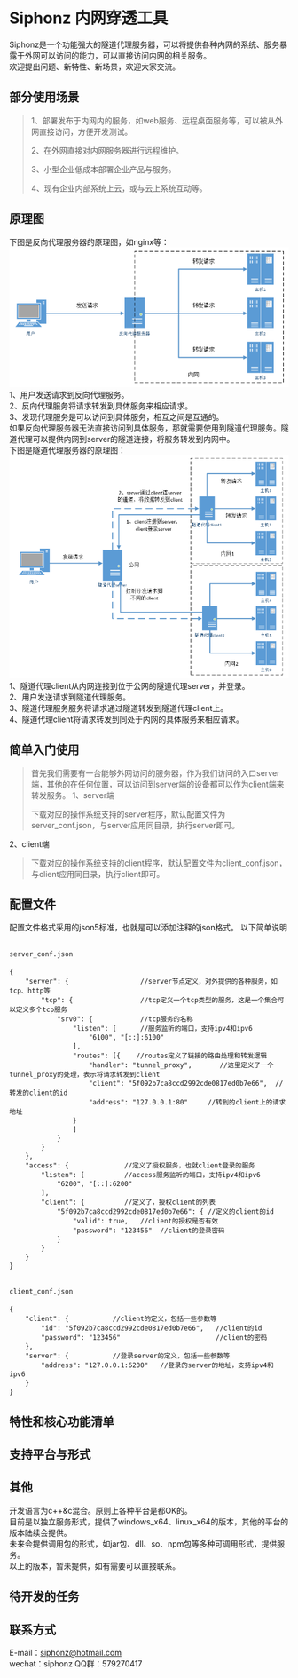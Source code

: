 # Siphonz 内网穿透工具

Siphonz是一个功能强大的隧道代理服务器，可以将提供各种内网的系统、服务暴露于外网可以访问的能力，可以直接访问内网的相关服务。  
欢迎提出问题、新特性、新场景，欢迎大家交流。 
## 部分使用场景

> 1、部署发布于内网内的服务，如web服务、远程桌面服务等，可以被从外网直接访问，方便开发测试。  
>
> 2、在外网直接对内网服务器进行远程维护。  
>
> 3、小型企业低成本部署企业产品与服务。  
>
> 4、现有企业内部系统上云，或与云上系统互动等。  
>
## 原理图
下图是反向代理服务器的原理图，如nginx等：  
![image](https://github.com/whitezdm/siphon/blob/main/images/reverse_proxy.png)  
1、用户发送请求到反向代理服务。  
2、反向代理服务将请求转发到具体服务来相应请求。  
3、发现代理服务是可以访问到具体服务，相互之间是互通的。  
 如果反向代理服务器无法直接访问到具体服务，那就需要使用到隧道代理服务。隧道代理可以提供内网到server的隧道连接，将服务转发到内网中。  
下图是隧道代理服务器的原理图：  
![image](https://github.com/whitezdm/siphon/blob/main/images/tunnel_proxy.png)  
1、隧道代理client从内网连接到位于公网的隧道代理server，并登录。  
2、用户发送请求到隧道代理服务。  
3、隧道代理服务服务将请求通过隧道转发到隧道代理client上。  
4、隧道代理client将请求转发到同处于内网的具体服务来相应请求。  

## 简单入门使用

>首先我们需要有一台能够外网访问的服务器，作为我们访问的入口server端，其他的在任何位置，可以访问到server端的设备都可以作为client端来转发服务。
1、server端  
>	
>下载对应的操作系统支持的server程序，默认配置文件为server_conf.json，与server应用同目录，执行server即可。  
>	
2、client端  
>
>下载对应的操作系统支持的client程序，默认配置文件为client_conf.json，与client应用同目录，执行client即可。  
>  
## 配置文件
配置文件格式采用的json5标准，也就是可以添加注释的json格式。
以下简单说明
```

server_conf.json

{
    "server": {                  //server节点定义，对外提供的各种服务，如tcp、http等
        "tcp": {                 //tcp定义一个tcp类型的服务，这是一个集合可以定义多个tcp服务
            "srv0": {            //tcp服务的名称
                "listen": [      //服务监听的端口，支持ipv4和ipv6
                    "6100", "[::]:6100"
                ],
                "routes": [{	//routes定义了链接的路由处理和转发逻辑
					"handler": "tunnel_proxy",       //这里定义了一个tunnel_proxy的处理，表示将请求转发到client
					"client": "5f092b7ca8ccd2992cde0817ed0b7e66",  //转发的client的id
                    "address": "127.0.0.1:80"     //转到的client上的请求地址
                }
                ]
            }
        }
    },
    "access": {              //定义了授权服务，也就client登录的服务
        "listen": [          //access服务监听的端口，支持ipv4和ipv6
            "6200", "[::]:6200"
        ],
        "client": {          //定义了，授权client的列表
            "5f092b7ca8ccd2992cde0817ed0b7e66": { //定义的client的id
                "valid": true,   //client的授权是否有效
                "password": "123456"  //client的登录密码
            }
        }
    }
}
```

```

client_conf.json

{
    "client": {           //client的定义，包括一些参数等
        "id": "5f092b7ca8ccd2992cde0817ed0b7e66",   //client的id
        "password": "123456"                        //client的密码
    },
    "server": {           //登录server的定义，包括一些参数等
        "address": "127.0.0.1:6200"   //登录的server的地址，支持ipv4和ipv6
    }
}

```
## 特性和核心功能清单

## 支持平台与形式

## 其他
开发语言为c++&c混合。原则上各种平台是都OK的。  
目前是以独立服务形式，提供了windows_x64、linux_x64的版本，其他的平台的版本陆续会提供。  
未来会提供调用包的形式，如jar包、dll、so、npm包等多种可调用形式，提供服务。  
以上的版本，暂未提供，如有需要可以直接联系。  
## 待开发的任务


## 联系方式 
E-mail：siphonz@hotmail.com  
wechat：siphonz 
QQ群：579270417